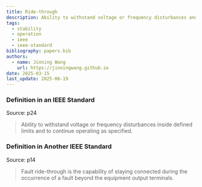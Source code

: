 ```yaml
---
title: Ride-through
description: Ability to withstand voltage or frequency disturbances and continue operating.
tags:
  - stability
  - operation
  - ieee
  - ieee-standard
bibliography: papers.bib
authors:
  - name: Jinning Wang
    url: https://jinningwang.github.io
date: 2025-03-15
last_update: 2025-06-19
---
```


### Definition in an IEEE Standard

Source: <d-cite key="ieee2018std1547"></d-cite> p24

> Ability to withstand voltage or frequency disturbances inside defined limits and to continue operating as specified.

### Definition in Another IEEE Standard

Source: <d-cite key="ieee2025std2988"></d-cite> p14

> Fault ride-through is the capability of staying connected during the occurrence of a fault beyond the equipment output terminals.
